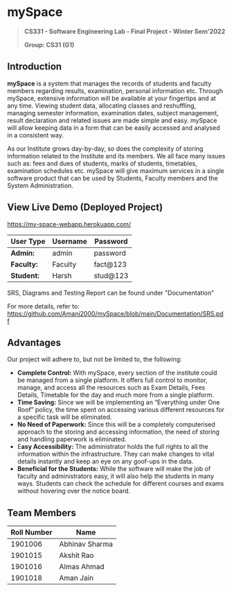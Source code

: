 # mySpace

> **CS331 - Software Engineering Lab - Final Project - Winter Sem'2022**
>
> **Group: CS31 (G1)**

## Introduction

**mySpace** is a system that manages the records of students and faculty members regarding results, examination, personal information etc. Through mySpace, extensive information will be available at your fingertips and at any time. Viewing student data, allocating classes and reshuffling, managing semester information, examination dates, subject management, result declaration and related issues are made simple and easy. mySpace will allow keeping data in a form that can be easily accessed and analysed in a consistent way.

As our Institute grows day-by-day, so does the complexity of storing information related to the Institute and its members. We all face many issues such as: fees and dues of students, marks of students, timetables, examination schedules etc. mySpace will give maximum services in a single software product that can be used by Students, Faculty members and the System Administration.

## View Live Demo (Deployed Project)

https://my-space-webapp.herokuapp.com/

| **User Type** | **Username** | **Password** |
| ------------- | ------------ | ------------ |
| **Admin:**    | admin        | password     |
| **Faculty:**  | Faculty      | fact@123     |
| **Student:**  | Harsh        | stud@123     |

SRS, Diagrams and Testing Report can be found under "Documentation"

For more details, refer to: https://github.com/Amanj2000/mySpace/blob/main/Documentation/SRS.pdf

## Advantages

Our project will adhere to, but not be limited to, the following:

-   **Complete Control:** With mySpace, every section of the institute could be
    managed from a single platform. It offers full control to monitor, manage, and
    access all the resources such as Exam Details, Fees Details, Timetable for the day
    and much more from a single platform.
-   **Time Saving:** Since we will be implementing an “Everything under One Roof”
    policy, the time spent on accessing various different resources for a specific task
    will be eliminated.
-   **No Need of Paperwork:** Since this will be a completely computerised approach
    to the storing and accessing information, the need of storing and handling
    paperwork is eliminated.
-   E**asy Accessibility:** The administrator holds the full rights to all the information
    within the infrastructure. They can make changes to vital details instantly and
    keep an eye on any goof-ups in the data.
-   **Beneficial for the Students:** While the software will make the job of faculty and
    administrators easy, it will also help the students in many ways. Students can
    check the schedule for different courses and exams without hovering over the
    notice board.

## Team Members

| **Roll Number** | **Name**       |
| --------------- | -------------- |
| 1901006         | Abhinav Sharma |
| 1901015         | Akshit Rao     |
| 1901016         | Almas Ahmad    |
| 1901018         | Aman Jain      |
